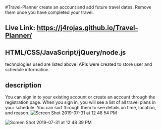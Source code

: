 #Travel-Planner
create an account and add future travel dates. Remove them once you have completed your travel.

## Live Link: https://j4rojas.github.io/Travel-Planner/

## HTML/CSS/JavaScript/jQuery/node.js
technologies used are listed above. APIs were created to store user and schedule information.

## description 
You can sign in to your existing account or create an account through the registration page. When you sign in, you will see a list of all travel plans in your schedule. You can sort through them to see details on time, location, and reason. 
![Screen Shot 2019-07-31 at 12 48 54 PM](https://user-images.githubusercontent.com/39566379/62246370-7977fa00-b3b1-11e9-8d80-da646bde2eab.png)

![Screen Shot 2019-07-31 at 12 48 39 PM](https://user-images.githubusercontent.com/39566379/62246375-7b41bd80-b3b1-11e9-827c-cfeb7db2380d.png)
